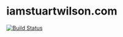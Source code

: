 # iamstuartwilson.com
[![Build Status](https://travis-ci.org/iamstuartwilson/iamstuartwilson.com.svg?branch=master)](https://travis-ci.org/iamstuartwilson/iamstuartwilson.com)


